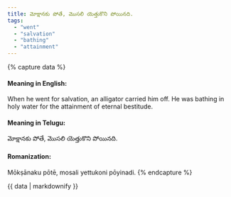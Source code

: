 ```yaml
---
title: మోక్షానకు పోతే, మొసలి యెత్తుకొని పోయినది.
tags:
  - "went"
  - "salvation"
  - "bathing"
  - "attainment"
---
```


{% capture data %}
#### Meaning in English:
When he went for salvation, an alligator carried him off.
He was bathing in holy water for the attainment of eternal bestitude.

#### Meaning in Telugu:
మోక్షానకు పోతే, మొసలి యెత్తుకొని పోయినది.

#### Romanization:
Mōkṣānaku pōtē, mosali yettukoni pōyinadi.
{% endcapture %}

{{ data | markdownify }}

